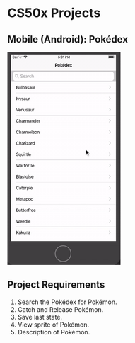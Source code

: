 # CS50x Projects
## Mobile (Android): Pokédex

![Mobile Android Pokédex](README/CS50x-Pokedex.gif)


## Project Requirements
1. Search the Pokédex for Pokémon.
2. Catch and Release Pokémon.
3. Save last state.
4. View sprite of Pokémon.
5. Description of Pokémon.
